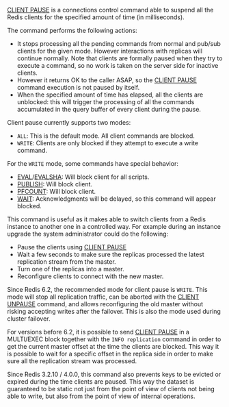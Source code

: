 [CLIENT PAUSE](/commands/client-pause) is a connections control command able to suspend all the Redis clients for the specified amount of time (in milliseconds).

The command performs the following actions:

* It stops processing all the pending commands from normal and pub/sub clients for the given mode. However interactions with replicas will continue normally. Note that clients are formally paused when they try to execute a command, so no work is taken on the server side for inactive clients.
* However it returns OK to the caller ASAP, so the [CLIENT PAUSE](/commands/client-pause) command execution is not paused by itself.
* When the specified amount of time has elapsed, all the clients are unblocked: this will trigger the processing of all the commands accumulated in the query buffer of every client during the pause.

Client pause currently supports two modes:

* `ALL`: This is the default mode. All client commands are blocked.
* `WRITE`: Clients are only blocked if they attempt to execute a write command.

For the `WRITE` mode, some commands have special behavior:

* [EVAL](/commands/eval)/[EVALSHA](/commands/evalsha): Will block client for all scripts.
* [PUBLISH](/commands/publish): Will block client.
* [PFCOUNT](/commands/pfcount): Will block client.
* [WAIT](/commands/wait): Acknowledgments will be delayed, so this command will appear blocked.

This command is useful as it makes able to switch clients from a Redis instance to another one in a controlled way. For example during an instance upgrade the system administrator could do the following:

* Pause the clients using [CLIENT PAUSE](/commands/client-pause)
* Wait a few seconds to make sure the replicas processed the latest replication stream from the master.
* Turn one of the replicas into a master.
* Reconfigure clients to connect with the new master.

Since Redis 6.2, the recommended mode for client pause is `WRITE`. This mode will stop all replication traffic, can be
aborted with the [CLIENT UNPAUSE](/commands/client-unpause) command, and allows reconfiguring the old master without risking accepting writes after the
failover. This is also the mode used during cluster failover.

For versions before 6.2, it is possible to send [CLIENT PAUSE](/commands/client-pause) in a MULTI/EXEC block together with the `INFO replication` command in order to get the current master offset at the time the clients are blocked. This way it is possible to wait for a specific offset in the replica side in order to make sure all the replication stream was processed.

Since Redis 3.2.10 / 4.0.0, this command also prevents keys to be evicted or
expired during the time clients are paused. This way the dataset is guaranteed
to be static not just from the point of view of clients not being able to write, but also from the point of view of internal operations.

